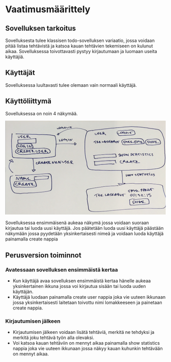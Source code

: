# Vaatimusmäärittely
## Sovelluksen tarkoitus
Sovelluksesta tulee klassisen todo-sovelluksen variaatio, jossa voidaan pitää listaa tehtävistä ja katsoa kauan tehtävien tekemiseen on kulunut aikaa. Sovelluksessa toivottavasti pystyy kirjautumaan ja luomaan useita käyttäjiä.

## Käyttäjät
Sovelluksessa luultavasti tulee olemaan vain normaali käyttäjä.

## Käyttöliittymä
Sovelluksessa on noin 4 näkymää.

![](https://github.com/Muisku/ot-harjoitustyo/blob/master/todoapp/kuvat/kayttoliittyma_kuvaus.png)

Sovelluksessa ensimmäisenä aukeaa näkymä jossa voidaan suoraan kirjautua tai luoda uusi käyttäjä. Jos päätetään luoda uusi käyttäjä päästään näkymään jossa pyydetään yksinkertaisesti nimeä ja voidaan luoda käyttäjä painamalla create nappia

## Perusversion toiminnot

### Avatessaan sovelluksen ensimmäistä kertaa

* Kun käyttäjä avaa sovelluksen ensimmäistä kertaa hänelle aukeaa yksinkertainen ikkuna jossa voi kirjautua sisään tai luoda uuden käyttäjän.
* Käyttäjä luodaan painamalla create user nappia joka vie uuteen ikkunaan jossa yksinkertaisesti laitetaan toivottu nimi lomakkeeseen ja painetaan create nappia.

### Kirjautumisen jälkeen

* Kirjautumisen jälkeen voidaan lisätä tehtäviä, merkitä ne tehdyksi ja merkitä joku tehtävä työn alla olevaksi.
* Voi katsoa kauan tehtäviin on mennyt aikaa painamalla show statistics nappia joka vie uuteen ikkunaan jossa näkyy kauan kuhunkin tehtävään on mennyt aikaa.
